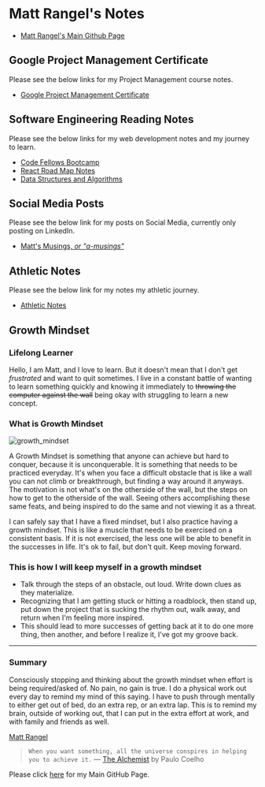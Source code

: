 # Matt Rangel's Notes

- [Matt Rangel's Main Github Page][2]

## Google Project Management Certificate

Please see the below links for my Project Management course notes.

- [Google Project Management Certificate](../reading-notes/googlePmCert/README.md)

## Software Engineering Reading Notes

Please see the below links for my web development notes and my journey to learn.

- [Code Fellows Bootcamp](./CodeFellows/README.md)
- [React Road Map Notes](./reactRoadmap/README.md)
- [Data Structures and Algorithms](https://github.com/rangelMatt/dsa-exercises)

## Social Media Posts

Please see the below link for my posts on Social Media, currently only posting on LinkedIn.

- [Matt's Musings, _or "a-musings"_](./newsLetter/README.md)

## Athletic Notes

Please see the below link for my notes my athletic journey.

- [Athletic Notes](./athleticNotes/README.md)

## Growth Mindset

### Lifelong Learner

Hello, I am Matt, and I love to learn. But it doesn't mean that I don't get _frustrated_ and want to quit sometimes. I live in a constant battle of wanting to learn something quickly and knowing it immediately to ~~throwing the computer against the wall~~ being okay with struggling to learn a new concept.

### What is Growth Mindset

![growth_mindset](https://user-images.githubusercontent.com/95889943/146064901-7bef9445-55b0-4c31-9e17-badc8edc9e97.jpeg)

A Growth Mindset is something that anyone can achieve but hard to conquer, because it is unconquerable. It is something that needs to be practiced everyday. It's when you face a difficult obstacle that is like a wall you can not climb or breakthrough, but finding a way around it anyways. The motivation is not what's on the otherside of the wall, but the steps on how to get to the otherside of the wall. Seeing others accomplishing these same feats, and being inspired to do the same and not viewing it as a threat.

I can safely say that I have a fixed mindset, but I also practice having a growth mindset. This is like a muscle that needs to be exercised on a consistent basis. If it is not exercised, the less one will be able to benefit in the successes in life. It's ok to fail, but don't quit. Keep moving forward.

### This is how I will keep myself in a growth mindset

- Talk through the steps of an obstacle, out loud. Write down clues as they materialize.
- Recognizing that I am getting stuck or hitting a roadblock, then stand up, put down the project that is sucking the rhythm out, walk away, and return when I'm feeling more inspired.
- This should lead to more successes of getting back at it to do one more thing, then another, and before I realize it, I've got my groove back.

---

### Summary

Consciously stopping and thinking about the growth mindset when effort is being required/asked of. No pain, no gain is true. I do a physical work out every day to remind my mind of this saying. I have to push through mentally to either get out of bed, do an extra rep, or an extra lap. This is to remind my brain, outside of working out, that I can put in the extra effort at work, and with family and friends as well.

[Matt Rangel][2]

[2]: https://github.com/rangelMatt "Matt's GitHub"

> `When you want something, all the universe conspires in helping you to achieve it.` — [The Alchemist][1] by Paulo Coelho

[1]: https://g.co/kgs/Tz6J9W "The Universe Conspires"

Please click [here][2] for my Main GitHub Page.
